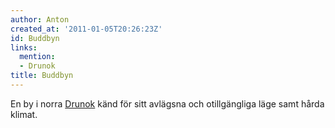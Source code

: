 ```yaml
---
author: Anton
created_at: '2011-01-05T20:26:23Z'
id: Buddbyn
links:
  mention:
  - Drunok
title: Buddbyn
---
```


En by i norra [Drunok] känd för sitt avlägsna och otillgängliga läge samt hårda klimat.

  [Drunok]: Drunok
